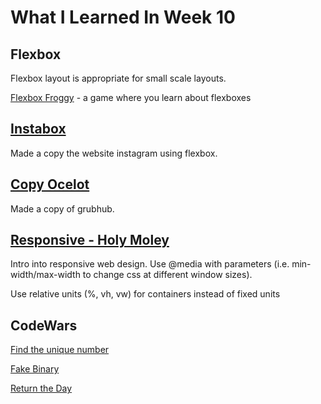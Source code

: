 # What I Learned In Week 10

## Flexbox 
Flexbox layout is appropriate for small scale layouts.

[Flexbox Froggy](https://flexboxfroggy.com) - a game where you learn about flexboxes

## [Instabox](https://github.com/hansCodeJam/instabox)
Made a copy the website instagram using flexbox. 

## [Copy Ocelot](https://github.com/hansCodeJam/copy-ocelot)
Made a copy of grubhub. 


## [Responsive - Holy Moley ](https://github.com/hansCodeJam/holy-moley)
Intro into responsive web design. 
Use @media with parameters (i.e. min-width/max-width to change css at different window sizes). 

Use relative units (%, vh, vw) for containers instead of fixed units

## CodeWars

[Find the unique number](https://www.codewars.com/kata/585d7d5adb20cf33cb000235)

[Fake Binary](https://www.codewars.com/kata/57eae65a4321032ce000002d) 

[Return the Day](https://www.codewars.com/kata/59dd3ccdded72fc78b000b25) 